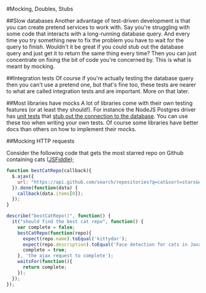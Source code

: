 #Mocking, Doubles, Stubs

##Slow databases
Another advantage of test-driven development is that you can create pretend services to work with.
Say you're struggling with some code that interacts with a long-running database query. And every
time you try something new to fix the problem you have to wait for the query to finish. Wouldn't it
be great if you could stub out the database query and just get it to return the same thing every time?
Then you can just concentrate on fixing the bit of code you're concerned by. This is what is meant by
mocking.

##Integration tests
Of course if you're actually testing the database query then you can't use a pretend one, but that's
fine too, these tests are nearer to what are called integration tests and are important. More on that later.

##Most libraries have mocks
A lot of libraries come with their own testing features (or at least they should!). For instance the
NodeJS Postgres driver has [unit tests](https://github.com/brianc/node-postgres/wiki/Testing#unit-tests)
that [stub out the connection to the database](https://github.com/brianc/node-postgres/blob/master/test/unit/client/test-helper.js).
You can use these too when writing your own tests. Of course some libraries have better docs than
others on how to implement their mocks.

##Mocking HTTP requests

Consider the following code that gets the most starred repo on Github containing cats ([JSFiddle](http://jsfiddle.net/wzAyL/147/));
```js
function bestCatRepo(callback){
  $.ajax({
    url: "https://api.github.com/search/repositories?q=cat&sort=stars&order=desc"
  }).done(function(data) {
    callback(data.items[0]);
  });
}

describe("bestCatRepo()", function() {
  it("should find the best cat repo", function() {
    var complete = false;
    bestCatRepo(function(repo){
      expect(repo.name).toEqual('kittydar');
      expect(repo.description).toEqual('Face detection for cats in JavaScript - demo for a TXJS talk');
      complete = true;
    }, 'the ajax request to complete');
    waitsFor(function(){
      return complete;
    });
  });
});
```
